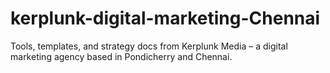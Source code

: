 # kerplunk-digital-marketing-Chennai
Tools, templates, and strategy docs from Kerplunk Media – a digital marketing agency based in Pondicherry and Chennai.
